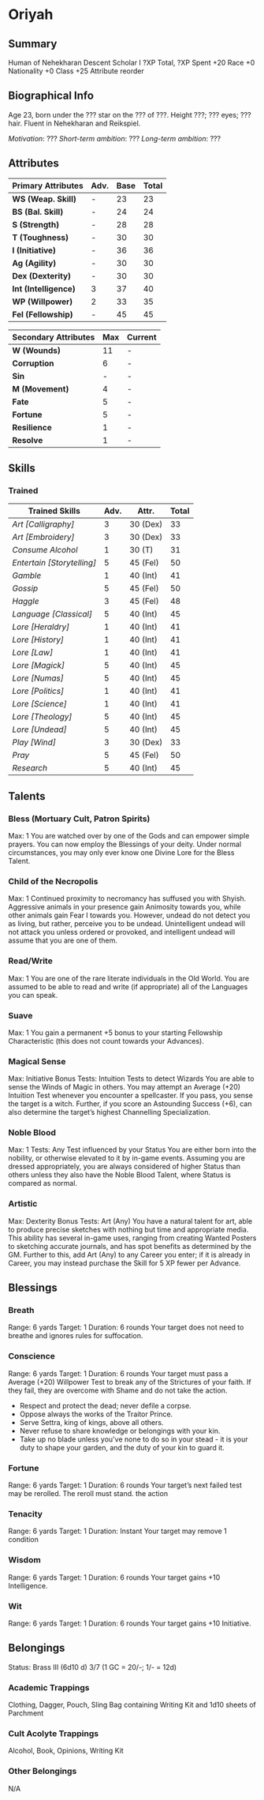 # Oriyah
## Summary
Human of Nehekharan Descent
Scholar I
?XP Total, ?XP Spent
+20 Race
+0 Nationality
+0 Class
+25 Attribute reorder

## Biographical Info
Age 23, born under the ??? star on the ??? of ???.
Height ???; ??? eyes; ??? hair.
Fluent in Nehekharan and Reikspiel.

*Motivation*: ???
*Short-term ambition*: ???
*Long-term ambition*: ???

## Attributes
|  Primary Attributes      |  Adv.  |  Base  |  Total |
|--------------------------|--------|--------|--------|
|  **WS  (Weap. Skill)**   |  -     |  23    |  23
|  **BS  (Bal. Skill)**    |  -     |  24    |  24
|  **S   (Strength)**      |  -     |  28    |  28
|  **T   (Toughness)**     |  -     |  30    |  30
|  **I   (Initiative)**    |  -     |  36    |  36
|  **Ag  (Agility)**       |  -     |  30    |  30
|  **Dex (Dexterity)**     |  -     |  30    |  30
|  **Int (Intelligence)**  |  3     |  37    |  40
|  **WP  (Willpower)**     |  2     |  33    |  35
|  **Fel (Fellowship)**    |  -     |  45    |  45

|  Secondary Attributes    |  Max   |  Current  |
|--------------------------|--------|-----------|
|  **W (Wounds)**          |  11    |  -
|  **Corruption**          |   6    |  -
|  **Sin**                 |   -    |  -
|  **M (Movement)**        |   4    |  -
|  **Fate**                |   5    |  -
|  **Fortune**             |   5    |  -
|  **Resilience**          |   1    |  -
|  **Resolve**             |   1    |  -

## Skills
### Trained
|  Trained Skills             |  Adv.  |  Attr.    |  Total |
|-----------------------------|--------|-----------|--------|
|  *Art [Calligraphy]*        |  3     |  30 (Dex) |  33    |
|  *Art [Embroidery]*         |  3     |  30 (Dex) |  33    |
|  *Consume Alcohol*          |  1     |  30 (T)   |  31    |
|  *Entertain [Storytelling]* |  5     |  45 (Fel) |  50    |
|  *Gamble*                   |  1     |  40 (Int) |  41    |
|  *Gossip*                   |  5     |  45 (Fel) |  50    |
|  *Haggle*                   |  3     |  45 (Fel) |  48    |
|  *Language [Classical]*     |  5     |  40 (Int) |  45    |
|  *Lore [Heraldry]*          |  1     |  40 (Int) |  41    |
|  *Lore [History]*           |  1     |  40 (Int) |  41    |
|  *Lore [Law]*               |  1     |  40 (Int) |  41    |
|  *Lore [Magick]*            |  5     |  40 (Int) |  45    |
|  *Lore [Numas]*             |  5     |  40 (Int) |  45    |
|  *Lore [Politics]*          |  1     |  40 (Int) |  41    |
|  *Lore [Science]*           |  1     |  40 (Int) |  41    |
|  *Lore [Theology]*          |  5     |  40 (Int) |  45    |
|  *Lore [Undead]*            |  5     |  40 (Int) |  45    |
|  *Play [Wind]*              |  3     |  30 (Dex) |  33    |
|  *Pray*                     |  5     |  45 (Fel) |  50    |
|  *Research*                 |  5     |  40 (Int) |  45    |

## Talents
### Bless (Mortuary Cult, Patron Spirits)
Max: 1
You are watched over by one of the Gods and can empower simple prayers. You can
now employ the Blessings of your deity. Under normal circumstances, you may only
ever know one Divine Lore for the Bless Talent.
### Child of the Necropolis
Max: 1
Continued proximity to necromancy has suffused you with Shyish. Aggressive
animals in your presence gain Animosity towards you, while other animals gain
Fear I towards you. However, undead do not detect you as living, but rather,
perceive you to be undead. Unintelligent undead will not attack you unless
ordered or provoked, and intelligent undead will assume that you are one of them.
### Read/Write
Max: 1
You are one of the rare literate individuals in the Old World. You are assumed
to be able to read and write (if appropriate) all of the Languages you can speak.
### Suave
Max: 1
You gain a permanent +5 bonus to your starting Fellowship Characteristic (this
does not count towards your Advances).
### Magical Sense
Max: Initiative Bonus
Tests: Intuition Tests to detect Wizards
You are able to sense the Winds of Magic in others. You may attempt an Average
(+20) Intuition Test whenever you encounter a spellcaster. If you pass, you
sense the target is a witch. Further, if you score an Astounding Success (+6),
can also determine the target’s highest Channelling Specialization.
### Noble Blood
Max: 1
Tests: Any Test influenced by your Status
You are either born into the nobility, or otherwise elevated to it by in-game
events. Assuming you are dressed appropriately, you are always considered of
higher Status than others unless they also have the Noble Blood Talent, where
Status is compared as normal.
### Artistic
Max: Dexterity Bonus
Tests: Art (Any)
You have a natural talent for art, able to produce precise sketches with nothing
but time and appropriate media. This ability has several in-game uses, ranging
from creating Wanted Posters to sketching accurate journals, and has spot
benefits as determined by the GM. Further to this, add Art (Any) to any Career
you enter; if it is already in Career, you may instead purchase the Skill for 5
XP fewer per Advance.

## Blessings
### Breath
Range: 6 yards
Target: 1
Duration: 6 rounds
Your target does not need to breathe and ignores rules for suffocation.
### Conscience
Range: 6 yards
Target: 1
Duration: 6 rounds
Your target must pass a Average (+20) Willpower Test to break any of the
Strictures of your faith. If they fail, they are overcome with Shame and do not
take the action.
- Respect and protect the dead; never defile a corpse.
- Oppose always the works of the Traitor Prince.
- Serve Settra, king of kings, above all others.
- Never refuse to share knowledge or belongings with your kin.
- Take up no blade unless you've none to do so in your stead - it is your duty to shape your garden, and the duty of your kin to guard it.
### Fortune
Range: 6 yards
Target: 1
Duration: 6 rounds
Your target’s next failed test may be rerolled. The reroll must stand.
the action
### Tenacity
Range: 6 yards
Target: 1
Duration: Instant
Your target may remove 1 condition
### Wisdom
Range: 6 yards
Target: 1
Duration: 6 rounds
Your target gains +10 Intelligence.
### Wit
Range: 6 yards
Target: 1
Duration: 6 rounds
Your target gains +10 Initiative.

## Belongings
Status: Brass III (6d10 d)
3/7 (1 GC = 20/-; 1/- = 12d)
### Academic Trappings
Clothing, Dagger, Pouch, Sling Bag containing Writing Kit and 1d10 sheets of
Parchment
### Cult Acolyte Trappings
Alcohol, Book, Opinions, Writing Kit
### Other Belongings
N/A